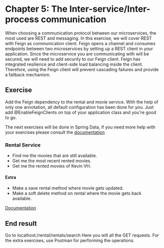 # Chapter 5: The Inter-service/Inter-process communication 
When choosing a communication protocol between our microservices, the most used are REST and messaging. 
In this exercise, we will cover REST with Feign as communication client. 
Feign opens a channel and consumes endpoints between two microservices by setting up a REST client in your application.
Since the microservice you are communicating with will be secured, we will need to add security to our Feign client. 
Feign has integrated resilience and client-side load balancing inside the client.
Therefore, using the Feign client will prevent cascading failures and provide a fallback mechanism.

## Exercise 
Add the Feign dependency to the rental and movie service.
With the help of only one annotation, all default configuration has been done for you.
Just add @EnableFeignClients on top of your application class and you're good to go.

The next exercises will be done in Spring Data, if you need more help with your exercises please consult the [documentation](https://docs.spring.io/spring-data/jpa/docs/1.11.6.RELEASE/reference/html/)

### Rental Service

* Find me the movies that are still available.
* Get me the most recent rented movies.
* Get me the rented movies of Kevin VH.

#### Extra
* Make a save rental method where movie gets updated.
* Make a soft delete method on rental where the movie gets back available.



[Documentation](http://projects.spring.io/spring-cloud/spring-cloud.html#spring-cloud-feign)


## End result
Go to localhost:<port zuul>/rental/rentals/search
Here you will all the GET requests.
For the extra exercises, use Postman for performing the operations.

